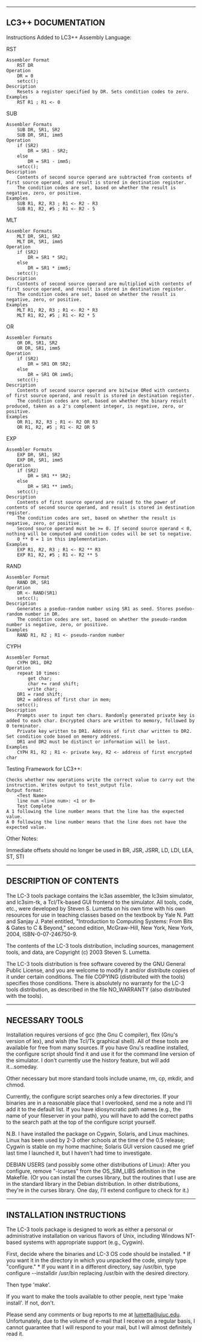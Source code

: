 -------------------------------
LC3++ DOCUMENTATION
-------------------------------

Instructions Added to LC3++ Assembly Language:

RST

    Assembler Format
        RST DR
    Operation
        DR = 0
        setcc();
    Description
        Resets a register specified by DR. Sets condition codes to zero.
    Examples
        RST R1 ; R1 <- 0
        
SUB

    Assembler Formats
        SUB DR, SR1, SR2
        SUB DR, SR1, imm5
    Operation
        if (SR2)
            DR = SR1 - SR2;
        else
            DR = SR1 - imm5;
        setcc();
    Description
        Contents of second source operand are subtracted from contents of first source operand, and result is stored in destination register.
        The condition codes are set, based on whether the result is negative, zero, or positive.
    Examples
        SUB R1, R2, R3 ; R1 <- R2 - R3
        SUB R1, R2, #5 ; R1 <- R2 - 5
        
MLT

    Assembler Formats
        MLT DR, SR1, SR2
        MLT DR, SR1, imm5
    Operation
        if (SR2)
            DR = SR1 * SR2;
        else
            DR = SR1 * imm5;
        setcc();
    Description
        Contents of second source operand are multiplied with contents of first source operand, and result is stored in destination register.
        The condition codes are set, based on whether the result is negative, zero, or positive.
    Examples
        MLT R1, R2, R3 ; R1 <- R2 * R3
        MLT R1, R2, #5 ; R1 <- R2 * 5
        
OR

    Assembler Formats
        OR DR, SR1, SR2
        OR DR, SR1, imm5
    Operation
        if (SR2)
            DR = SR1 OR SR2;
        else
            DR = SR1 OR imm5;
        setcc();
    Description
        Contents of second source operand are bitwise ORed with contents of first source operand, and result is stored in destination register.
        The condition codes are set, based on whether the binary result produced, taken as a 2's complement integer, is negative, zero, or positive.
    Examples
        OR R1, R2, R3 ; R1 <- R2 OR R3
        OR R1, R2, #5 ; R1 <- R2 OR 5
        
EXP

    Assembler Formats
        EXP DR, SR1, SR2
        EXP DR, SR1, imm5
    Operation
        if (SR2)
            DR = SR1 ** SR2;
        else
            DR = SR1 ** imm5;
        setcc();
    Description
        Contents of first source operand are raised to the power of contents of second source operand, and result is stored in destination register.
        The condition codes are set, based on whether the result is negative, zero, or positive. 
        Second source operand must be >= 0. If second source operand < 0, nothing will be computed and condition codes will be set to negative.
        0 ** 0 = 1 in this implementation.
    Examples
        EXP R1, R2, R3 ; R1 <- R2 ** R3
        EXP R1, R2, #5 ; R1 <- R2 ** 5   
        
RAND

    Assembler Format
        RAND DR, SR1
    Operation
        DR <- RAND(SR1)
        setcc();
    Description
        Generates a pseduo-random number using SR1 as seed. Stores pseduo-random number in DR.
        The condition codes are set, based on whether the pseudo-random number is negative, zero, or positive.
    Examples
        RAND R1, R2 ; R1 <- pseudo-random number
        
CYPH

    Assembler Format
        CYPH DR1, DR2
    Operation
        repeat 10 times:
            get char;
            char += rand shift;
            write char;
        DR1 = rand shift;
        DR2 = address of first char in mem;
        setcc();
    Description
        Prompts user to input ten chars. Randomly generated private key is added to each char. Encrypted chars are written to memory, followed by 0 terminator.
        Private key written to DR1. Address of first char written to DR2. Set condition code based on memory address.
        DR1 and DR2 must be distinct or information will be lost.
    Examples
        CYPH R1, R2 ; R1 <- private key, R2 <- address of first encrypted char

Testing Framework for LC3++:

    Checks whether new operations write the correct value to carry out the instruction. Writes output to test_output file.
    Output format: 
        <Test Name>
        line num <line num>: <1 or 0>
        Test Complete
    A 1 following the line number means that the line has the expected value.
    A 0 following the line number means that the line does not have the expected value.
    

Other Notes:

Immediate offsets should no longer be used in BR, JSR, JSRR, LD, LDI, LEA, ST, STI

-----------------------------
   DESCRIPTION OF CONTENTS
-----------------------------

The LC-3 tools package contains the lc3as assembler, the lc3sim simulator,
and lc3sim-tk, a Tcl/Tk-based GUI frontend to the simulator.  All tools,
code, etc., were developed by Steven S. Lumetta on his own time with his
own resources for use in teaching classes based on the textbook by 
Yale N. Patt and Sanjay J. Patel entitled, "Introduction to Computing
Systems: From Bits & Gates to C & Beyond," second edition, McGraw-Hill,
New York, New York, 2004, ISBN-0-07-246750-9.

The contents of the LC-3 tools distribution, including sources, management
tools, and data, are Copyright (c) 2003 Steven S. Lumetta.

The LC-3 tools distribution is free software covered by the GNU General 
Public License, and you are welcome to modify it and/or distribute copies 
of it under certain conditions.  The file COPYING (distributed with the
tools) specifies those conditions.  There is absolutely no warranty for 
the LC-3 tools distribution, as described in the file NO_WARRANTY (also
distributed with the tools).



---------------------
   NECESSARY TOOLS
---------------------

Installation requires versions of gcc (the Gnu C compiler),
flex (Gnu's version of lex), and wish (the Tcl/Tk graphical shell).
All of these tools are available for free from many sources.
If you have Gnu's readline installed, the configure script should
find it and use it for the command line version of the simulator.
I don't currently use the history feature, but will add it...someday.

Other necessary but more standard tools include uname, rm, cp, mkdir, 
and chmod.

Currently, the configure script searches only a few directories.
If your binaries are in a reasonable place that I overlooked, send
me a note and I'll add it to the default list.  If you have 
idiosyncratic path names (e.g., the name of your fileserver in your
path), you will have to add the correct paths to the search path at 
the top of the configure script yourself.

N.B.  I have installed the package on Cygwin, Solaris, and Linux
machines.  Linux has been used by 2-3 other schools at the time of
the 0.5 release; Cygwin is stable on my home machine; Solaris GUI
version caused me grief last time I launched it, but I haven't
had time to investigate.

DEBIAN USERS (and possibly some other distributions of Linux):
After you configure, remove "-lcurses" from the OS_SIM_LIBS
definition in the Makefile.  (Or you can install the curses library,
but the routines that I use are in the standard library in the
Debian distribution.  In other distributions, they're in the
curses library.  One day, I'll extend configure to check for it.)


-------------------------------
   INSTALLATION INSTRUCTIONS
-------------------------------

The LC-3 tools package is designed to work as either a personal or 
administrative installation on various flavors of Unix, including
Windows NT-based systems with appropriate support (e.g., Cygwin).

First, decide where the binaries and LC-3 OS code should be installed.
    * If you want it in the directory in which you unpacked the code,
      simply type "configure."
    * If you want it in a different directory, say /usr/bin, type
      configure --installdir /usr/bin
      replacing /usr/bin with the desired directory.

Then type 'make'.

If you want to make the tools available to other people, next type
'make install'.  If not, don't.

Please send any comments or bug reports to me at lumetta@uiuc.edu.
Unfortunately, due to the volume of e-mail that I receive on a regular
basis, I cannot guarantee that I will respond to your mail, but
I will almost definitely read it.
